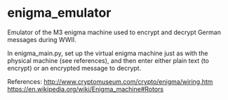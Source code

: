 # enigma_emulator
Emulator of the M3 enigma machine used to encrypt and decrypt German messages during WWII.

In enigma_main.py, set up the virtual enigma machine just as with the physical machine (see references), and then enter either plain text (to encrypt) or an encrypted message to decrypt.

References:
    http://www.cryptomuseum.com/crypto/enigma/wiring.htm
    https://en.wikipedia.org/wiki/Enigma_machine#Rotors
